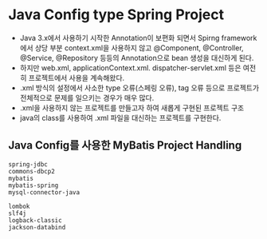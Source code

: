 # Java Config type Spring Project
* Java 3.x에서 사용하기 시작한 Annotation이 보편화 되면서 Spirng framework에서 상당 부분 context.xml을 사용하지 않고
    @Component, @Controller, @Service, @Repository 등등의 Annotation으로 bean 생성을 대신하게 된다.
* 하지만 web.xml, applicationContext.xml. dispatcher-servlet.xml 등은 
  여전히 프로젝트에서 사용을 계속해왔다.
* .xml 방식의 설정에서 사소한 type 오류(스페링 오류), tag 오류 등으로 프로젝트가 전체적으로 문제를 일으키는 경우가 매우 많다.
* .xml을 사용하지 않는 프로젝트를 만들고자 하여 새롭게 구현된 프로젝트 구조
* java의 class를 사용하여 .xml 파일을 대신하는 프로젝트를 구현한다.

## Java Config를 사용한 MyBatis Project Handling
    spring-jdbc
    commons-dbcp2
    mybatis
    mybatis-spring
    mysql-connector-java

    lombok
    slf4j
    logback-classic
    jackson-databind